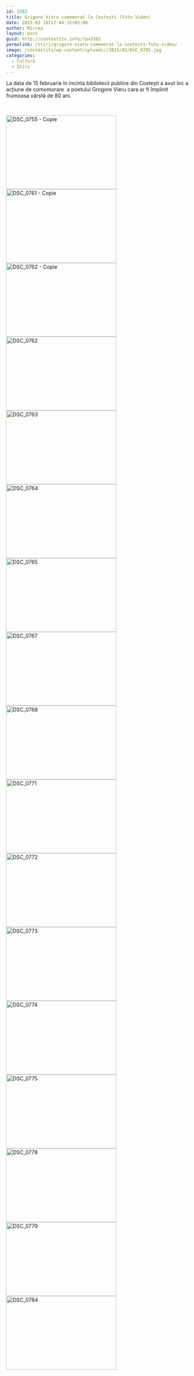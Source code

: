 ```yaml
---
id: 3382
title: Grigore Vieru comemorat la Costești (Foto Video)
date: 2015-02-16T17:44:32+03:00
author: Mircea
layout: post
guid: http://costestitv.info/?p=3382
permalink: /stiri/grigore-vieru-comemorat-la-costesti-foto-video/
image: /costestitv/wp-content/uploads//2015/02/DSC_0785.jpg
categories:
  - Cultură
  - Știri
---
```

La data de 15 februarie în incinta bibliotecii publice din Costești a avut loc a acțiune de comomorare  a poetului Grogore Vieru cara ar fi împlinit frumoasa vârstă de 80 ani.<!--more-->

&nbsp;

[<img class="alignnone size-medium wp-image-3383" src="/costestitv/wp-content/uploads//2015/02/DSC_0755-Copie-300x200.jpg" alt="DSC_0755 - Copie" width="300" height="200" srcset="http://costestitv.ddev.local/costestitv/wp-content/uploads//2015/02/DSC_0755-Copie-300x200.jpg 300w, http://costestitv.ddev.local/costestitv/wp-content/uploads//2015/02/DSC_0755-Copie.jpg 1024w, http://costestitv.ddev.local/costestitv/wp-content/uploads//2015/02/DSC_0755-Copie-90x60.jpg 90w, http://costestitv.ddev.local/costestitv/wp-content/uploads//2015/02/DSC_0755-Copie-180x120.jpg 180w, http://costestitv.ddev.local/costestitv/wp-content/uploads//2015/02/DSC_0755-Copie-95x64.jpg 95w" sizes="(max-width: 300px) 100vw, 300px" />](/costestitv/wp-content/uploads//2015/02/DSC_0755-Copie.jpg) [<img class="alignnone size-medium wp-image-3384" src="/costestitv/wp-content/uploads//2015/02/DSC_0761-Copie-300x200.jpg" alt="DSC_0761 - Copie" width="300" height="200" srcset="http://costestitv.ddev.local/costestitv/wp-content/uploads//2015/02/DSC_0761-Copie-300x200.jpg 300w, http://costestitv.ddev.local/costestitv/wp-content/uploads//2015/02/DSC_0761-Copie.jpg 1024w, http://costestitv.ddev.local/costestitv/wp-content/uploads//2015/02/DSC_0761-Copie-90x60.jpg 90w, http://costestitv.ddev.local/costestitv/wp-content/uploads//2015/02/DSC_0761-Copie-180x120.jpg 180w, http://costestitv.ddev.local/costestitv/wp-content/uploads//2015/02/DSC_0761-Copie-95x64.jpg 95w" sizes="(max-width: 300px) 100vw, 300px" />](/costestitv/wp-content/uploads//2015/02/DSC_0761-Copie.jpg) [<img class="alignnone size-medium wp-image-3385" src="/costestitv/wp-content/uploads//2015/02/DSC_0762-Copie-300x200.jpg" alt="DSC_0762 - Copie" width="300" height="200" srcset="http://costestitv.ddev.local/costestitv/wp-content/uploads//2015/02/DSC_0762-Copie-300x200.jpg 300w, http://costestitv.ddev.local/costestitv/wp-content/uploads//2015/02/DSC_0762-Copie.jpg 1024w, http://costestitv.ddev.local/costestitv/wp-content/uploads//2015/02/DSC_0762-Copie-90x60.jpg 90w, http://costestitv.ddev.local/costestitv/wp-content/uploads//2015/02/DSC_0762-Copie-180x120.jpg 180w, http://costestitv.ddev.local/costestitv/wp-content/uploads//2015/02/DSC_0762-Copie-95x64.jpg 95w" sizes="(max-width: 300px) 100vw, 300px" />](/costestitv/wp-content/uploads//2015/02/DSC_0762-Copie.jpg) [<img class="alignnone size-medium wp-image-3386" src="/costestitv/wp-content/uploads//2015/02/DSC_0762-300x200.jpg" alt="DSC_0762" width="300" height="200" srcset="http://costestitv.ddev.local/costestitv/wp-content/uploads//2015/02/DSC_0762-300x200.jpg 300w, http://costestitv.ddev.local/costestitv/wp-content/uploads//2015/02/DSC_0762.jpg 1024w, http://costestitv.ddev.local/costestitv/wp-content/uploads//2015/02/DSC_0762-90x60.jpg 90w, http://costestitv.ddev.local/costestitv/wp-content/uploads//2015/02/DSC_0762-180x120.jpg 180w, http://costestitv.ddev.local/costestitv/wp-content/uploads//2015/02/DSC_0762-95x64.jpg 95w" sizes="(max-width: 300px) 100vw, 300px" />](/costestitv/wp-content/uploads//2015/02/DSC_0762.jpg) [<img class="alignnone size-medium wp-image-3387" src="/costestitv/wp-content/uploads//2015/02/DSC_0763-300x200.jpg" alt="DSC_0763" width="300" height="200" srcset="http://costestitv.ddev.local/costestitv/wp-content/uploads//2015/02/DSC_0763-300x200.jpg 300w, http://costestitv.ddev.local/costestitv/wp-content/uploads//2015/02/DSC_0763.jpg 1024w, http://costestitv.ddev.local/costestitv/wp-content/uploads//2015/02/DSC_0763-90x60.jpg 90w, http://costestitv.ddev.local/costestitv/wp-content/uploads//2015/02/DSC_0763-180x120.jpg 180w, http://costestitv.ddev.local/costestitv/wp-content/uploads//2015/02/DSC_0763-95x64.jpg 95w" sizes="(max-width: 300px) 100vw, 300px" />](/costestitv/wp-content/uploads//2015/02/DSC_0763.jpg) [<img class="alignnone size-medium wp-image-3388" src="/costestitv/wp-content/uploads//2015/02/DSC_0764-300x200.jpg" alt="DSC_0764" width="300" height="200" srcset="http://costestitv.ddev.local/costestitv/wp-content/uploads//2015/02/DSC_0764-300x200.jpg 300w, http://costestitv.ddev.local/costestitv/wp-content/uploads//2015/02/DSC_0764.jpg 1024w, http://costestitv.ddev.local/costestitv/wp-content/uploads//2015/02/DSC_0764-90x60.jpg 90w, http://costestitv.ddev.local/costestitv/wp-content/uploads//2015/02/DSC_0764-180x120.jpg 180w, http://costestitv.ddev.local/costestitv/wp-content/uploads//2015/02/DSC_0764-95x64.jpg 95w" sizes="(max-width: 300px) 100vw, 300px" />](/costestitv/wp-content/uploads//2015/02/DSC_0764.jpg) [<img class="alignnone size-medium wp-image-3389" src="/costestitv/wp-content/uploads//2015/02/DSC_0765-300x200.jpg" alt="DSC_0765" width="300" height="200" srcset="http://costestitv.ddev.local/costestitv/wp-content/uploads//2015/02/DSC_0765-300x200.jpg 300w, http://costestitv.ddev.local/costestitv/wp-content/uploads//2015/02/DSC_0765.jpg 1024w, http://costestitv.ddev.local/costestitv/wp-content/uploads//2015/02/DSC_0765-90x60.jpg 90w, http://costestitv.ddev.local/costestitv/wp-content/uploads//2015/02/DSC_0765-180x120.jpg 180w, http://costestitv.ddev.local/costestitv/wp-content/uploads//2015/02/DSC_0765-95x64.jpg 95w" sizes="(max-width: 300px) 100vw, 300px" />](/costestitv/wp-content/uploads//2015/02/DSC_0765.jpg) [<img class="alignnone size-medium wp-image-3390" src="/costestitv/wp-content/uploads//2015/02/DSC_0767-300x200.jpg" alt="DSC_0767" width="300" height="200" srcset="http://costestitv.ddev.local/costestitv/wp-content/uploads//2015/02/DSC_0767-300x200.jpg 300w, http://costestitv.ddev.local/costestitv/wp-content/uploads//2015/02/DSC_0767.jpg 1024w, http://costestitv.ddev.local/costestitv/wp-content/uploads//2015/02/DSC_0767-90x60.jpg 90w, http://costestitv.ddev.local/costestitv/wp-content/uploads//2015/02/DSC_0767-180x120.jpg 180w, http://costestitv.ddev.local/costestitv/wp-content/uploads//2015/02/DSC_0767-95x64.jpg 95w" sizes="(max-width: 300px) 100vw, 300px" />](/costestitv/wp-content/uploads//2015/02/DSC_0767.jpg) [<img class="alignnone size-medium wp-image-3391" src="/costestitv/wp-content/uploads//2015/02/DSC_0768-300x200.jpg" alt="DSC_0768" width="300" height="200" srcset="http://costestitv.ddev.local/costestitv/wp-content/uploads//2015/02/DSC_0768-300x200.jpg 300w, http://costestitv.ddev.local/costestitv/wp-content/uploads//2015/02/DSC_0768.jpg 1024w, http://costestitv.ddev.local/costestitv/wp-content/uploads//2015/02/DSC_0768-90x60.jpg 90w, http://costestitv.ddev.local/costestitv/wp-content/uploads//2015/02/DSC_0768-180x120.jpg 180w, http://costestitv.ddev.local/costestitv/wp-content/uploads//2015/02/DSC_0768-95x64.jpg 95w" sizes="(max-width: 300px) 100vw, 300px" />](/costestitv/wp-content/uploads//2015/02/DSC_0768.jpg) [<img class="alignnone size-medium wp-image-3392" src="/costestitv/wp-content/uploads//2015/02/DSC_0771-300x200.jpg" alt="DSC_0771" width="300" height="200" srcset="http://costestitv.ddev.local/costestitv/wp-content/uploads//2015/02/DSC_0771-300x200.jpg 300w, http://costestitv.ddev.local/costestitv/wp-content/uploads//2015/02/DSC_0771.jpg 1024w, http://costestitv.ddev.local/costestitv/wp-content/uploads//2015/02/DSC_0771-90x60.jpg 90w, http://costestitv.ddev.local/costestitv/wp-content/uploads//2015/02/DSC_0771-180x120.jpg 180w, http://costestitv.ddev.local/costestitv/wp-content/uploads//2015/02/DSC_0771-95x64.jpg 95w" sizes="(max-width: 300px) 100vw, 300px" />](/costestitv/wp-content/uploads//2015/02/DSC_0771.jpg) [<img class="alignnone size-medium wp-image-3393" src="/costestitv/wp-content/uploads//2015/02/DSC_0772-300x200.jpg" alt="DSC_0772" width="300" height="200" srcset="http://costestitv.ddev.local/costestitv/wp-content/uploads//2015/02/DSC_0772-300x200.jpg 300w, http://costestitv.ddev.local/costestitv/wp-content/uploads//2015/02/DSC_0772.jpg 1024w, http://costestitv.ddev.local/costestitv/wp-content/uploads//2015/02/DSC_0772-90x60.jpg 90w, http://costestitv.ddev.local/costestitv/wp-content/uploads//2015/02/DSC_0772-180x120.jpg 180w, http://costestitv.ddev.local/costestitv/wp-content/uploads//2015/02/DSC_0772-95x64.jpg 95w" sizes="(max-width: 300px) 100vw, 300px" />](/costestitv/wp-content/uploads//2015/02/DSC_0772.jpg) [<img class="alignnone size-medium wp-image-3394" src="/costestitv/wp-content/uploads//2015/02/DSC_0773-300x200.jpg" alt="DSC_0773" width="300" height="200" srcset="http://costestitv.ddev.local/costestitv/wp-content/uploads//2015/02/DSC_0773-300x200.jpg 300w, http://costestitv.ddev.local/costestitv/wp-content/uploads//2015/02/DSC_0773.jpg 1024w, http://costestitv.ddev.local/costestitv/wp-content/uploads//2015/02/DSC_0773-90x60.jpg 90w, http://costestitv.ddev.local/costestitv/wp-content/uploads//2015/02/DSC_0773-180x120.jpg 180w, http://costestitv.ddev.local/costestitv/wp-content/uploads//2015/02/DSC_0773-95x64.jpg 95w" sizes="(max-width: 300px) 100vw, 300px" />](/costestitv/wp-content/uploads//2015/02/DSC_0773.jpg) [<img class="alignnone size-medium wp-image-3395" src="/costestitv/wp-content/uploads//2015/02/DSC_0774-300x200.jpg" alt="DSC_0774" width="300" height="200" srcset="http://costestitv.ddev.local/costestitv/wp-content/uploads//2015/02/DSC_0774-300x200.jpg 300w, http://costestitv.ddev.local/costestitv/wp-content/uploads//2015/02/DSC_0774.jpg 1024w, http://costestitv.ddev.local/costestitv/wp-content/uploads//2015/02/DSC_0774-90x60.jpg 90w, http://costestitv.ddev.local/costestitv/wp-content/uploads//2015/02/DSC_0774-180x120.jpg 180w, http://costestitv.ddev.local/costestitv/wp-content/uploads//2015/02/DSC_0774-95x64.jpg 95w" sizes="(max-width: 300px) 100vw, 300px" />](/costestitv/wp-content/uploads//2015/02/DSC_0774.jpg) [<img class="alignnone size-medium wp-image-3396" src="/costestitv/wp-content/uploads//2015/02/DSC_0775-300x200.jpg" alt="DSC_0775" width="300" height="200" srcset="http://costestitv.ddev.local/costestitv/wp-content/uploads//2015/02/DSC_0775-300x200.jpg 300w, http://costestitv.ddev.local/costestitv/wp-content/uploads//2015/02/DSC_0775.jpg 1024w, http://costestitv.ddev.local/costestitv/wp-content/uploads//2015/02/DSC_0775-90x60.jpg 90w, http://costestitv.ddev.local/costestitv/wp-content/uploads//2015/02/DSC_0775-180x120.jpg 180w, http://costestitv.ddev.local/costestitv/wp-content/uploads//2015/02/DSC_0775-95x64.jpg 95w" sizes="(max-width: 300px) 100vw, 300px" />](/costestitv/wp-content/uploads//2015/02/DSC_0775.jpg) [<img class="alignnone size-medium wp-image-3397" src="/costestitv/wp-content/uploads//2015/02/DSC_0778-300x200.jpg" alt="DSC_0778" width="300" height="200" srcset="http://costestitv.ddev.local/costestitv/wp-content/uploads//2015/02/DSC_0778-300x200.jpg 300w, http://costestitv.ddev.local/costestitv/wp-content/uploads//2015/02/DSC_0778.jpg 1024w, http://costestitv.ddev.local/costestitv/wp-content/uploads//2015/02/DSC_0778-90x60.jpg 90w, http://costestitv.ddev.local/costestitv/wp-content/uploads//2015/02/DSC_0778-180x120.jpg 180w, http://costestitv.ddev.local/costestitv/wp-content/uploads//2015/02/DSC_0778-95x64.jpg 95w" sizes="(max-width: 300px) 100vw, 300px" />](/costestitv/wp-content/uploads//2015/02/DSC_0778.jpg) [<img class="alignnone size-medium wp-image-3398" src="/costestitv/wp-content/uploads//2015/02/DSC_0779-300x200.jpg" alt="DSC_0779" width="300" height="200" srcset="http://costestitv.ddev.local/costestitv/wp-content/uploads//2015/02/DSC_0779-300x200.jpg 300w, http://costestitv.ddev.local/costestitv/wp-content/uploads//2015/02/DSC_0779.jpg 1024w, http://costestitv.ddev.local/costestitv/wp-content/uploads//2015/02/DSC_0779-90x60.jpg 90w, http://costestitv.ddev.local/costestitv/wp-content/uploads//2015/02/DSC_0779-180x120.jpg 180w, http://costestitv.ddev.local/costestitv/wp-content/uploads//2015/02/DSC_0779-95x64.jpg 95w" sizes="(max-width: 300px) 100vw, 300px" />](/costestitv/wp-content/uploads//2015/02/DSC_0779.jpg) [<img class="alignnone size-medium wp-image-3399" src="/costestitv/wp-content/uploads//2015/02/DSC_0784-300x200.jpg" alt="DSC_0784" width="300" height="200" srcset="http://costestitv.ddev.local/costestitv/wp-content/uploads//2015/02/DSC_0784-300x200.jpg 300w, http://costestitv.ddev.local/costestitv/wp-content/uploads//2015/02/DSC_0784.jpg 1024w, http://costestitv.ddev.local/costestitv/wp-content/uploads//2015/02/DSC_0784-90x60.jpg 90w, http://costestitv.ddev.local/costestitv/wp-content/uploads//2015/02/DSC_0784-180x120.jpg 180w, http://costestitv.ddev.local/costestitv/wp-content/uploads//2015/02/DSC_0784-95x64.jpg 95w" sizes="(max-width: 300px) 100vw, 300px" />](/costestitv/wp-content/uploads//2015/02/DSC_0784.jpg)